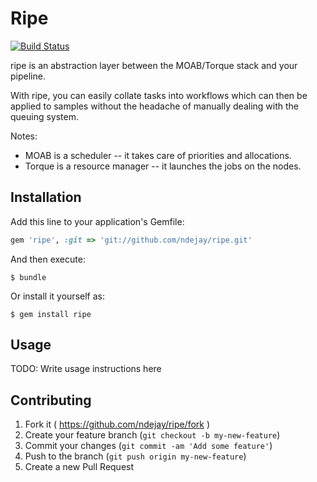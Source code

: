 # Ripe
[![Build Status](https://travis-ci.org/ndejay/ripe.svg)](https://travis-ci.org/ndejay/ripe)

ripe is an abstraction layer between the MOAB/Torque stack and your pipeline.

With ripe, you can easily collate tasks into workflows which can then be
applied to samples without the headache of manually dealing with the queuing
system.

Notes:

- MOAB is a scheduler -- it takes care of priorities and allocations.
- Torque is a resource manager -- it launches the jobs on the nodes.

## Installation

Add this line to your application's Gemfile:

```ruby
gem 'ripe', :git => 'git://github.com/ndejay/ripe.git'
```

And then execute:

    $ bundle

Or install it yourself as:

    $ gem install ripe

## Usage

TODO: Write usage instructions here

## Contributing

1. Fork it ( https://github.com/ndejay/ripe/fork )
2. Create your feature branch (`git checkout -b my-new-feature`)
3. Commit your changes (`git commit -am 'Add some feature'`)
4. Push to the branch (`git push origin my-new-feature`)
5. Create a new Pull Request
